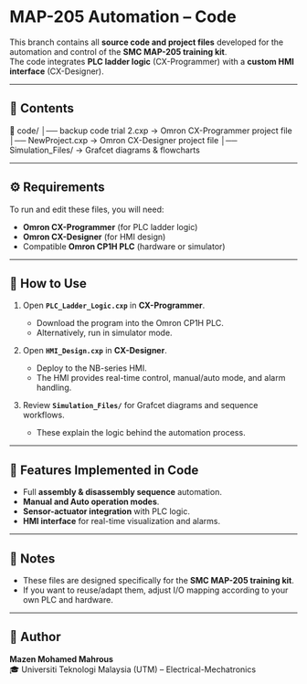 # MAP-205 Automation – Code  
This branch contains all **source code and project files** developed for the automation and control of the **SMC MAP-205 training kit**.  
The code integrates **PLC ladder logic** (CX-Programmer) with a **custom HMI interface** (CX-Designer).  

---

## 📂 Contents  
📂 code/
│── backup code trial 2.cxp → Omron CX-Programmer project file
│── NewProject.cxp → Omron CX-Designer project file
│── Simulation_Files/ → Grafcet diagrams & flowcharts

---

## ⚙️ Requirements  
To run and edit these files, you will need:  
- **Omron CX-Programmer** (for PLC ladder logic)  
- **Omron CX-Designer** (for HMI design)  
- Compatible **Omron CP1H PLC** (hardware or simulator)  

---

## 🚀 How to Use  
1. Open **`PLC_Ladder_Logic.cxp`** in **CX-Programmer**.  
   - Download the program into the Omron CP1H PLC.  
   - Alternatively, run in simulator mode.  

2. Open **`HMI_Design.cxp`** in **CX-Designer**.  
   - Deploy to the NB-series HMI.  
   - The HMI provides real-time control, manual/auto mode, and alarm handling.  

3. Review **`Simulation_Files/`** for Grafcet diagrams and sequence workflows.  
   - These explain the logic behind the automation process.  

---

## 🔹 Features Implemented in Code  
- Full **assembly & disassembly sequence** automation.  
- **Manual and Auto operation modes**.  
- **Sensor-actuator integration** with PLC logic.  
- **HMI interface** for real-time visualization and alarms.  

---

## 📌 Notes  
- These files are designed specifically for the **SMC MAP-205 training kit**.  
- If you want to reuse/adapt them, adjust I/O mapping according to your own PLC and hardware.  

---

## 👤 Author  
**Mazen Mohamed Mahrous**  
🎓 Universiti Teknologi Malaysia (UTM) – Electrical-Mechatronics  

